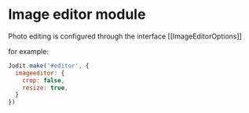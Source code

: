 # Image editor module

Photo editing is configured through the interface [[ImageEditorOptions]]

for example:
```js
Jodit.make('#editor', {
  imageeditor: {
    crop: false,
    resize: true,
  }
})
```

